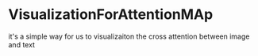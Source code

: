 # VisualizationForAttentionMAp
it's a simple way for us to visualizaiton the cross attention between image and text
